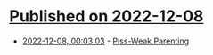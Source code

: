 # [Published on 2022-12-08](index.md)

* [2022-12-08, 00:03:03](https://news.ycombinator.com/item?id=33902219) - [Piss-Weak Parenting](https://mrfireside.medium.com/piss-weak-parenting-7672bf95de01)

